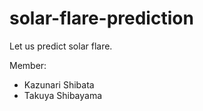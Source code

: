 solar-flare-prediction
======================

Let us predict solar flare.

Member:

- Kazunari Shibata
- Takuya Shibayama
